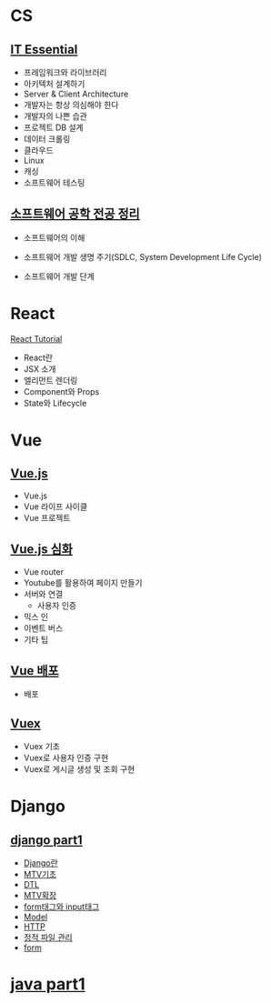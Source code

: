 # CS

## [IT Essential](https://github.com/hedge0207/TIL/blob/master/CS/IT_Essential.md)

- 프레임워크와 라이브러리
- 아키텍처 설계하기
- Server & Client Architecture
- 개발자는 항상 의심해야 한다
- 개발자의 나쁜 습관
- 프로젝트 DB 설계
- 데이터 크롤링
- 클라우드
- Linux
- 캐싱
- 소프트웨어 테스팅



## [소프트웨어 공학 전공 정리](https://github.com/hedge0207/TIL/blob/master/CS/%EC%BB%B4%ED%93%A8%ED%84%B0%20%EA%B3%B5%ED%95%99%20%EC%A0%84%EA%B3%B5%20%EC%A0%95%EB%A6%AC.md)

- 소프트웨어의 이해

- 소프트웨어 개발 생명 주기(SDLC, System Development Life Cycle)
- 소프트웨어 개발 단계





# React

[React Tutorial](https://github.com/hedge0207/TIL/blob/master/React/React_tutorial.md) 

- React란
- JSX 소개
- 엘리먼트 렌더링
- Component와 Props
- State와 Lifecycle





# Vue

## [Vue.js](https://github.com/hedge0207/TIL/blob/master/Vue/Vue_js.md)

- Vue.js
- Vue 라이프 사이클
- Vue 프로젝트



## [Vue.js 심화](https://github.com/hedge0207/TIL/blob/master/Vue/Vue_js%EC%8B%AC%ED%99%94.md)

- Vue router
- Youtube를 활용하여 페이지 만들기
- 서버와 연결
  - 사용자 인증
- 믹스 인
- 이벤트 버스
- 기타 팁



## [Vue 배포](https://github.com/hedge0207/TIL/blob/master/Vue/Vue_%EB%B0%B0%ED%8F%AC.md)

- 배포



## [Vuex](https://github.com/hedge0207/TIL/blob/master/Vue/Vuex.md)

- Vuex 기초
- Vuex로 사용자 인증 구현
- Vuex로 게시글 생성 및 조회 구현





# Django

## [django part1](https://github.com/hedge0207/TIL/blob/master/django/django_part1.md)

- [Django란](https://github.com/hedge0207/TIL/blob/master/django/django_part1.md#Django)
- [MTV기초](https://github.com/hedge0207/TIL/blob/master/django/django_part1.md#MTV기초)
- [DTL](https://github.com/hedge0207/TIL/blob/master/django/django_part1.md#DTL)
- [MTV확장](https://github.com/hedge0207/TIL/blob/master/django/django_part1.md#MTV-확장)
- [form태그와 input태그](https://github.com/hedge0207/TIL/blob/master/django/django_part1.md#form태그와-input태그)
- [Model](https://github.com/hedge0207/TIL/blob/master/django/django_part1.md#Model)
- [HTTP](https://github.com/hedge0207/TIL/blob/master/django/django_part1.md#HTTP)
- [정적 파일 관리](https://github.com/hedge0207/TIL/blob/master/django/django_part1.md#정적-파일-관리)
- [form](https://github.com/hedge0207/TIL/blob/master/django/django_part1.md#form)







# [java part1](https://github.com/hedge0207/TIL/blob/master/java/java_part1.md)

























